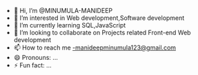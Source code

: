 - 👋 Hi, I’m @MINUMULA-MANIDEEP
- 👀 I’m interested in Web development,Software development
- 🌱 I’m currently learning SQL,JavaScript
- 💞️ I’m looking to collaborate on Projects related Front-end Web development
- 📫 How to reach me -manideepminumula123@gmail.com
- 😄 Pronouns: ...
- ⚡ Fun fact: ...

<!---
MINUMULA-MANIDEEP/MINUMULA-MANIDEEP is a ✨ special ✨ repository because its `README.md` (this file) appears on your GitHub profile.
You can click the Preview link to take a look at your changes.
--->
